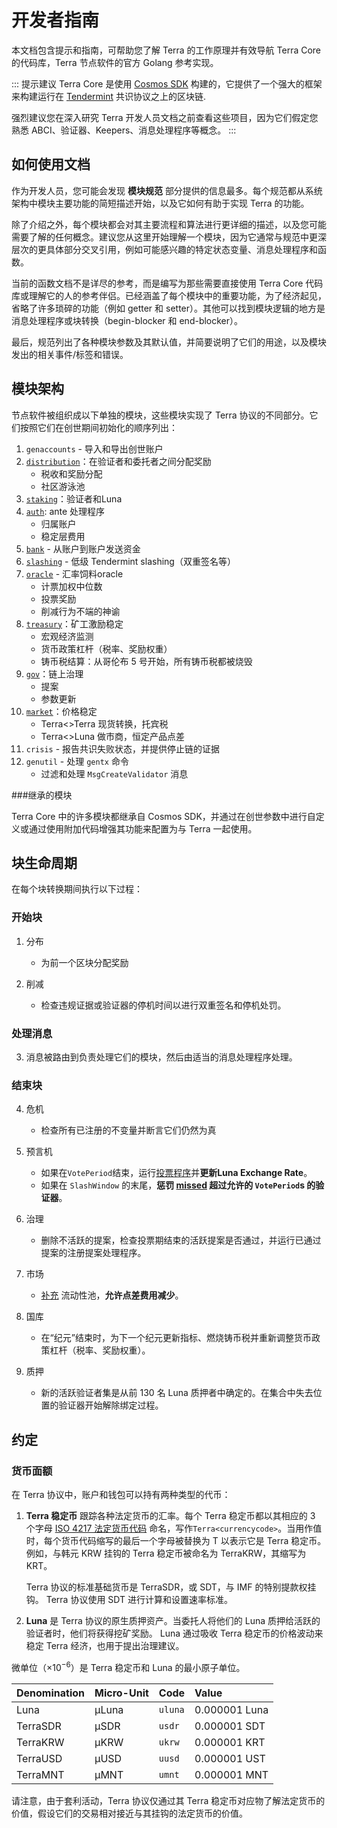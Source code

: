 # 开发者指南

本文档包含提示和指南，可帮助您了解 Terra 的工作原理并有效导航 Terra Core 的代码库，Terra 节点软件的官方 Golang 参考实现。

::: 提示建议
Terra Core 是使用 [Cosmos SDK](https://cosmos.network/sdk) 构建的，它提供了一个强大的框架来构建运行在 [Tendermint](https://tendermint.com/) 共识协议之上的区块链.

强烈建议您在深入研究 Terra 开发人员文档之前查看这些项目，因为它们假定您熟悉 ABCI、验证器、Keepers、消息处理程序等概念。
:::

## 如何使用文档

作为开发人员，您可能会发现 **模块规范** 部分提供的信息最多。每个规范都从系统架构中模块主要功能的简短描述开始，以及它如何有助于实现 Terra 的功能。

除了介绍之外，每个模块都会对其主要流程和算法进行更详细的描述，以及您可能需要了解的任何概念。建议您从这里开始理解一个模块，因为它通常与规范中更深层次的更具体部分交叉引用，例如可能感兴趣的特定状态变量、消息处理程序和函数。

当前的函数文档不是详尽的参考，而是编写为那些需要直接使用 Terra Core 代码库或理解它的人的参考伴侣。已经涵盖了每个模块中的重要功能，为了经济起见，省略了许多琐碎的功能（例如 getter 和 setter）。其他可以找到模块逻辑的地方是消息处理程序或块转换（begin-blocker 和 end-blocker）。

最后，规范列出了各种模块参数及其默认值，并简要说明了它们的用途，以及模块发出的相关事件/标签和错误。

## 模块架构

节点软件被组织成以下单独的模块，这些模块实现了 Terra 协议的不同部分。它们按照它们在创世期间初始化的顺序列出：

1. `genaccounts` - 导入和导出创世账户
2. [`distribution`](./Module-specifications/spec-distribution.md)：在验证者和委托者之间分配奖励
   - 税收和奖励分配
   - 社区游泳池
3. [`staking`](./Module-specifications/spec-staking.md)：验证者和Luna
4. [`auth`](./Module-specifications/spec-auth.md): ante 处理程序
   - 归属账户
   - 稳定层费用
5. [`bank`](./Module-specifications/spec-bank.md) - 从账户到账户发送资金
6. [`slashing`](./Module-specifications/spec-slashing.md) - 低级 Tendermint slashing（双重签名等）
7. [`oracle`](./Module-specifications/spec-oracle.md) - 汇率饲料oracle
   - 计票加权中位数
   - 投票奖励
   - 削减行为不端的神谕
8. [`treasury`](./Module-specifications/spec-treasury.md)：矿工激励稳定
   - 宏观经济监测
   - 货币政策杠杆（税率、奖励权重）
   - 铸币税结算：从哥伦布 5 号开始，所有铸币税都被烧毁
9. [`gov`](./Module-specifications/spec-governance.md)：链上治理
    - 提案
    - 参数更新
10. [`market`](./Module-specifications/spec-market.md)：价格稳定
    - Terra<>Terra 现货转换，托宾税
    - Terra<>Luna 做市商，恒定产品点差
11. `crisis` - 报告共识失败状态，并提供停止链的证据
12. `genutil` - 处理 `gentx` 命令
    - 过滤和处理 `MsgCreateValidator` 消息

###继承的模块

Terra Core 中的许多模块都继承自 Cosmos SDK，并通过在创世参数中进行自定义或通过使用附加代码增强其功能来配置为与 Terra 一起使用。

## 块生命周期

在每个块转换期间执行以下过程：

### 开始块

1. 分布

   - 为前一个区块分配奖励

2. 削减
   - 检查违规证据或验证器的停机时间以进行双重签名和停机处罚。

### 处理消息

3. 消息被路由到负责处理它们的模块，然后由适当的消息处理程序处理。

### 结束块

4. 危机

   - 检查所有已注册的不变量并断言它们仍然为真

5. 预言机

   - 如果在`VotePeriod`结束，运行[投票程序](/zh/Module-specifications/spec-oracle.md#voting-procedure)并**更新Luna Exchange Rate**。
   - 如果在 `SlashWindow` 的末尾，**惩罚 [missed](/zh/Module-specifications/spec-slashing.md) 超过允许的 `VotePeriod`s 的验证器**。

6. 治理

   - 删除不活跃的提案，检查投票期结束的活跃提案是否通过，并运行已通过提案的注册提案处理程序。

7. 市场

   - [补充](/zh/Module-specifications/spec-market.md#end-block) 流动性池，**允许点差费用减少**。

8. 国库

   - 在“纪元”结束时，为下一个纪元更新指标、燃烧铸币税并重新调整货币政策杠杆（税率、奖励权重）。

9. 质押
   - 新的活跃验证者集是从前 130 名 Luna 质押者中确定的。在集合中失去位置的验证器开始解除绑定过程。

## 约定

### 货币面额

在 Terra 协议中，账户和钱包可以持有两种类型的代币：

1. **Terra 稳定币** 跟踪各种法定货币的汇率。每个 Terra 稳定币都以其相应的 3 个字母 [ISO 4217 法定货币代码](https://www.xe.com/iso4217.php) 命名，写作`Terra<currencycode>`。当用作值时，每个货币代码缩写的最后一个字母被替换为 T 以表示它是 Terra 稳定币。例如，与韩元 KRW 挂钩的 Terra 稳定币被命名为 TerraKRW，其缩写为 KRT。

   Terra 协议的标准基础货币是 TerraSDR，或 SDT，与 IMF 的特别提款权挂钩。 Terra 协议使用 SDT 进行计算和设置速率标准。

2. **Luna** 是 Terra 协议的原生质押资产。当委托人将他们的 Luna 质押给活跃的验证者时，他们将获得挖矿奖励。 Luna 通过吸收 Terra 稳定币的价格波动来稳定 Terra 经济，也用于提出治理建议。

微单位（$\times 10^{-6}$）是 Terra 稳定币和 Luna 的最小原子单位。

| Denomination | Micro-Unit | Code    | Value         |
| :----------- | :--------- | :------ | :------------ |
| Luna         | µLuna      | `uluna` | 0.000001 Luna |
| TerraSDR     | µSDR       | `usdr`  | 0.000001 SDT  |
| TerraKRW     | µKRW       | `ukrw`  | 0.000001 KRT  |
| TerraUSD     | µUSD       | `uusd`  | 0.000001 UST  |
| TerraMNT     | µMNT       | `umnt`  | 0.000001 MNT  |

请注意，由于套利活动，Terra 协议仅通过其 Terra 稳定币对应物了解法定货币的价值，假设它们的交易相对接近与其挂钩的法定货币的价值。 
